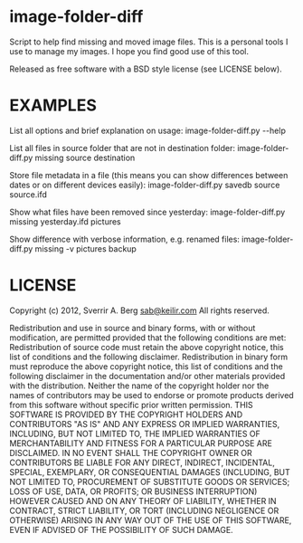 image-folder-diff
=================

Script to help find missing and moved image files.  This is a personal tools I use to manage my images.  I hope you find good use of this tool.

Released as free software with a BSD style license (see LICENSE below).


EXAMPLES
========
List all options and brief explanation on usage:
    image-folder-diff.py --help

List all files in source folder that are not in destination folder:
    image-folder-diff.py missing source destination

Store file metadata in a file (this means you can show differences between dates or on different devices easily):
    image-folder-diff.py savedb source source.ifd

Show what files have been removed since yesterday:
    image-folder-diff.py missing yesterday.ifd pictures

Show difference with verbose information, e.g. renamed files:
    image-folder-diff.py missing -v pictures backup


LICENSE
=======

Copyright (c) 2012, Sverrir A. Berg <sab@keilir.com>
All rights reserved.

Redistribution and use in source and binary forms, with or without modification, are permitted provided that the following conditions are met:
Redistribution of source code must retain the above copyright notice, this list of conditions and the following disclaimer. Redistribution in binary form must reproduce the above copyright notice, this list of conditions and the following disclaimer in the documentation and/or other materials provided with the distribution.  Neither the name of the copyright holder nor the names of contributors may be used to endorse or promote products derived from this software without specific prior written permission.
THIS SOFTWARE IS PROVIDED BY THE COPYRIGHT HOLDERS AND CONTRIBUTORS "AS IS" AND
ANY EXPRESS OR IMPLIED WARRANTIES, INCLUDING, BUT NOT LIMITED TO, THE IMPLIED
WARRANTIES OF MERCHANTABILITY AND FITNESS FOR A PARTICULAR PURPOSE ARE
DISCLAIMED. IN NO EVENT SHALL THE COPYRIGHT OWNER OR CONTRIBUTORS BE LIABLE FOR
ANY DIRECT, INDIRECT, INCIDENTAL, SPECIAL, EXEMPLARY, OR CONSEQUENTIAL DAMAGES
(INCLUDING, BUT NOT LIMITED TO, PROCUREMENT OF SUBSTITUTE GOODS OR SERVICES;
LOSS OF USE, DATA, OR PROFITS; OR BUSINESS INTERRUPTION) HOWEVER CAUSED AND ON
ANY THEORY OF LIABILITY, WHETHER IN CONTRACT, STRICT LIABILITY, OR TORT
(INCLUDING NEGLIGENCE OR OTHERWISE) ARISING IN ANY WAY OUT OF THE USE OF THIS
SOFTWARE, EVEN IF ADVISED OF THE POSSIBILITY OF SUCH DAMAGE.